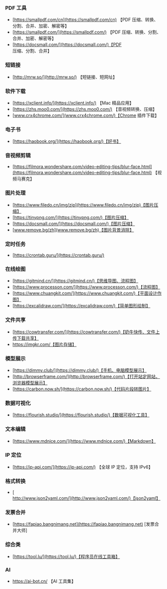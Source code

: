 ### PDF 工具

- [https://smallpdf.com/cn](https://smallpdf.com/cn) 【PDF 压缩、转换、分割、合并、加密、解密等】
- [https://smallpdf.com/](https://smallpdf.com/) 【PDF 压缩、转换、分割、合并、加密、解密等】
- [https://docsmall.com/](https://docsmall.com/)【PDF 压缩、分割、合并】

### 短链接

- [http://mrw.so/](http://mrw.so/) 【短链接、短网址】

### 软件下载

- [https://xclient.info/](https://xclient.info/) 【Mac 精品应用】
- [https://zhs.moo0.com/](https://zhs.moo0.com/) 【音视频转换、压缩】
- [www.crx4chrome.com/](www.crx4chrome.com/)【Chrome 插件下载】

### 电子书

- [https://haobook.org/](https://haobook.org/)【好书】

### 音视频剪辑

- [https://filmora.wondershare.com/video-editing-tips/blur-face.html](https://filmora.wondershare.com/video-editing-tips/blur-face.html) 【视频马赛克】

### 图片处理

- [https://www.filedo.cn/img/zip](https://www.filedo.cn/img/zip)【图片压缩】
- [https://tinypng.com/](https://tinypng.com/)【图片压缩】
- [https://docsmall.com/](https://docsmall.com/)【图片压缩】
- [www.remove.bg/zh](www.remove.bg/zh)【图片背景消除】

### 定时任务

- [https://crontab.guru/](https://crontab.guru/)

### 在线绘图

- [https://gitmind.cn/](https://gitmind.cn/)【思维导图、流程图】
- [https://www.processon.com/](https://www.processon.com/)【流程图】
- [https://www.chuangkit.com/](https://www.chuangkit.com/)【平面设计作图】
- [https://excalidraw.com/](https://excalidraw.com/)【简单图形绘制】

### 文件共享

- [https://cowtransfer.com/](https://cowtransfer.com/)【奶牛快传、文件上传下载共享】
- https://imgkr.com/【图片存储】

### 模型展示

- [https://dimmy.club/](https://dimmy.club/)【手机、电脑模型展示】
- [http://browserframe.com/](http://browserframe.com/)【打开站定网站，浏览器模型展示】
- [https://carbon.now.sh/](https://carbon.now.sh/)【代码片段转图片】

### 数据可视化

- [https://flourish.studio/](https://flourish.studio/)【数据可视化工具】

### 文本编辑

- [https://www.mdnice.com/](https://www.mdnice.com/)【Markdown】

### IP 定位

- [https://ip-api.com/](https://ip-api.com/) 【全球 IP 定位，支持 IPv6】

### 格式转换

- [http://www.json2yaml.com/](http://www.json2yaml.com/)【json2yaml】

### 发票合并

- [https://fapiao.bangnimang.net](https://fapiao.bangnimang.net) [发票合并大师]

### 综合类

- [https://tool.lu/](https://tool.lu/)【程序员在线工具箱】

### AI

- https://ai-bot.cn/ 【AI 工具集】